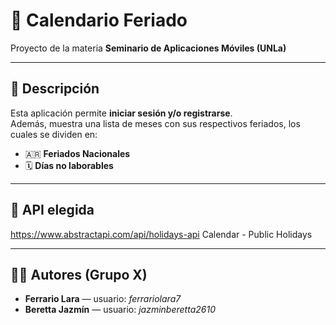 # 📅 Calendario Feriado

Proyecto de la materia **Seminario de Aplicaciones Móviles (UNLa)**  

---

## 📖 Descripción
Esta aplicación permite **iniciar sesión y/o registrarse**.  
Además, muestra una lista de meses con sus respectivos feriados, los cuales se dividen en:
- 🇦🇷 **Feriados Nacionales**
- 🗓️ **Días no laborables**

---

## 🚀 API elegida
https://www.abstractapi.com/api/holidays-api  Calendar - Public Holidays

---

## 👩‍💻 Autores (Grupo X)
- **Ferrario Lara** — usuario: *ferrariolara7*  
- **Beretta Jazmín** — usuario: *jazminberetta2610*

